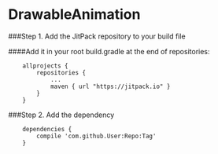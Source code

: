 # DrawableAnimation
###Step 1. Add the JitPack repository to your build file

####Add it in your root build.gradle at the end of repositories:
```
	allprojects {
		repositories {
			...
			maven { url "https://jitpack.io" }
		}
	}
```
###Step 2. Add the dependency
```
	dependencies {
		compile 'com.github.User:Repo:Tag'
	}
```
